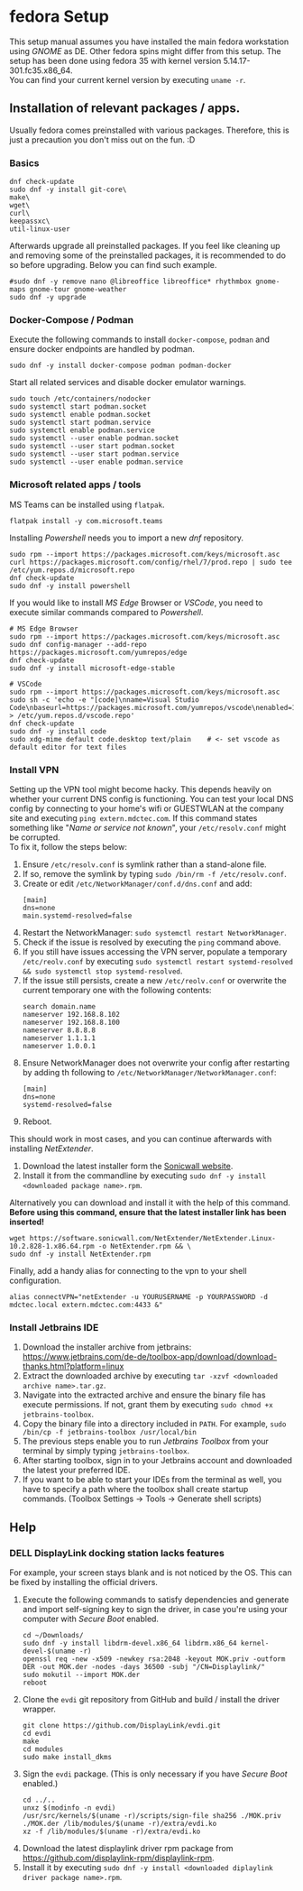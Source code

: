 # fedora Setup
This setup manual assumes you have installed the main fedora workstation using *GNOME* as DE.
Other fedora spins might differ from this setup.
The setup has been done using fedora 35 with kernel version 5.14.17-301.fc35.x86_64.  
You can find your current kernel version by executing `uname -r`.

## Installation of relevant packages / apps.
Usually fedora comes preinstalled with various packages. Therefore, this is just a precaution
you don't miss out on the fun. :D

### Basics
```shell
dnf check-update                                                                                              
sudo dnf -y install git-core\
make\
wget\
curl\
keepassxc\
util-linux-user
```

Afterwards upgrade all preinstalled packages. If you feel like cleaning up and removing some of the
preinstalled packages, it is recommended to do so before upgrading. Below you can find such example.

```shell
#sudo dnf -y remove nano @libreoffice libreoffice* rhythmbox gnome-maps gnome-tour gnome-weather
sudo dnf -y upgrade
```

### Docker-Compose / Podman
Execute the following commands to install `docker-compose`, `podman` and ensure docker endpoints
are handled by podman.

```shell
sudo dnf -y install docker-compose podman podman-docker
```

Start all related services and disable docker emulator warnings.

```shell
sudo touch /etc/containers/nodocker
sudo systemctl start podman.socket
sudo systemctl enable podman.socket
sudo systemctl start podman.service
sudo systemctl enable podman.service
sudo systemctl --user enable podman.socket
sudo systemctl --user start podman.socket
sudo systemctl --user start podman.service
sudo systemctl --user enable podman.service
```

### Microsoft related apps / tools
MS Teams can be installed using `flatpak`.

```shell
flatpak install -y com.microsoft.teams
```

Installing *Powershell* needs you to import a new *dnf* repository.

```shell
sudo rpm --import https://packages.microsoft.com/keys/microsoft.asc
curl https://packages.microsoft.com/config/rhel/7/prod.repo | sudo tee /etc/yum.repos.d/microsoft.repo
dnf check-update
sudo dnf -y install powershell
```

If you would like to install *MS Edge* Browser or *VSCode*, you need to execute similar commands compared to *Powershell*.

```shell
# MS Edge Browser
sudo rpm --import https://packages.microsoft.com/keys/microsoft.asc
sudo dnf config-manager --add-repo https://packages.microsoft.com/yumrepos/edge
dnf check-update
sudo dnf -y install microsoft-edge-stable

# VSCode
sudo rpm --import https://packages.microsoft.com/keys/microsoft.asc
sudo sh -c 'echo -e "[code]\nname=Visual Studio Code\nbaseurl=https://packages.microsoft.com/yumrepos/vscode\nenabled=1\ngpgcheck=1\ngpgkey=https://packages.microsoft.com/keys/microsoft.asc" > /etc/yum.repos.d/vscode.repo'
dnf check-update
sudo dnf -y install code
sudo xdg-mime default code.desktop text/plain    # <- set vscode as default editor for text files
```

### Install VPN
Setting up the VPN tool might become hacky. This depends heavily on whether your current DNS config is functioning.
You can test your local DNS config by connecting to your home's wifi or GUESTWLAN at the company site and executing
`ping extern.mdctec.com`. If this command states something like "*Name or service not known*", your `/etc/resolv.conf`
might be corrupted.  
To fix it, follow the steps below:

1. Ensure `/etc/resolv.conf` is symlink rather than a stand-alone file.
2. If so, remove the symlink by typing `sudo /bin/rm -f /etc/resolv.conf`.
3. Create or edit `/etc/NetworkManager/conf.d/dns.conf` and add:
    ```
    [main]
    dns=none
    main.systemd-resolved=false
    ```
4. Restart the NetworkManager: `sudo systemctl restart NetworkManager`.
5. Check if the issue is resolved by executing the `ping` command above.
6. If you still have issues accessing the VPN server, populate a temporary `/etc/reolv.conf` by executing
`sudo systemctl restart systemd-resolved && sudo systemctl stop systemd-resolved`.
7. If the issue still persists, create a new `/etc/reolv.conf` or overwrite the current temporary one with the following
contents:
    ```shell
    search domain.name
    nameserver 192.168.8.102
    nameserver 192.168.8.100
    nameserver 8.8.8.8
    nameserver 1.1.1.1
    nameserver 1.0.0.1
    ```
8. Ensure NetworkManager does not overwrite your config after restarting by adding th following to
`/etc/NetworkManager/NetworkManager.conf`:
    ```
    [main]
    dns=none
    systemd-resolved=false
    ```
9. Reboot.

This should work in most cases, and you can continue afterwards with installing *NetExtender*.

1. Download the latest installer form the
[Sonicwall website](https://www.sonicwall.com/products/remote-access/vpn-clients/).
2. Install it from the commandline by executing `sudo dnf -y install <downloaded package name>.rpm`.

Alternatively you can download and install it with the help of this command.
**Before using this command, ensure that the latest installer link has been inserted!**

```shell
wget https://software.sonicwall.com/NetExtender/NetExtender.Linux-10.2.828-1.x86.64.rpm -o NetExtender.rpm && \
sudo dnf -y install NetExtender.rpm
```

Finally, add a handy alias for connecting to the vpn to your shell configuration.

```shell
alias connectVPN="netExtender -u YOURUSERNAME -p YOURPASSWORD -d mdctec.local extern.mdctec.com:4433 &"
```

### Install Jetbrains IDE
1. Download the installer archive from jetbrains: https://www.jetbrains.com/de-de/toolbox-app/download/download-thanks.html?platform=linux
2. Extract the downloaded archive by executing `tar -xzvf <downloaded archive name>.tar.gz`.
3. Navigate into the extracted archive and ensure the binary file has execute permissions. If not, grant them by
executing `sudo chmod +x jetbrains-toolbox`.
4. Copy the binary file into a directory included in `PATH`. For example, 
`sudo /bin/cp -f jetbrains-toolbox /usr/local/bin`
5. The previous steps enable you to run *Jetbrains Toolbox* from your terminal by simply typing `jetbrains-toolbox`.
6. After starting toolbox, sign in to your Jetbrains account and downloaded the latest your preferred IDE.
7. If you want to be able to start your IDEs from the terminal as well, you have to specify a path where the toolbox
shall create startup commands. (Toolbox Settings -> Tools -> Generate shell scripts)

## Help
### DELL DisplayLink docking station lacks features
For example, your screen stays blank and is not noticed by the OS.
This can be fixed by installing the official drivers.

1. Execute the following commands to satisfy dependencies and generate and import self-signing key to sign the driver,
in case you're using your computer with *Secure Boot* enabled.
    ```shell
    cd ~/Downloads/
    sudo dnf -y install libdrm-devel.x86_64 libdrm.x86_64 kernel-devel-$(uname -r)
    openssl req -new -x509 -newkey rsa:2048 -keyout MOK.priv -outform DER -out MOK.der -nodes -days 36500 -subj "/CN=Displaylink/"
    sudo mokutil --import MOK.der
    reboot
    ```
2. Clone the `evdi` git repository from GitHub and build / install the driver wrapper.
   ```shell
   git clone https://github.com/DisplayLink/evdi.git
   cd evdi
   make
   cd modules
   sudo make install_dkms
   ```
3. Sign the `evdi` package. (This is only necessary if you have *Secure Boot* enabled.)
   ```shell
   cd ../..
   unxz $(modinfo -n evdi)
   /usr/src/kernels/$(uname -r)/scripts/sign-file sha256 ./MOK.priv ./MOK.der /lib/modules/$(uname -r)/extra/evdi.ko
   xz -f /lib/modules/$(uname -r)/extra/evdi.ko
   ```
4. Download the latest displaylink driver rpm package from https://github.com/displaylink-rpm/displaylink-rpm.
5. Install it by executing `sudo dnf -y install <downloaded diplaylink driver package name>.rpm`.
